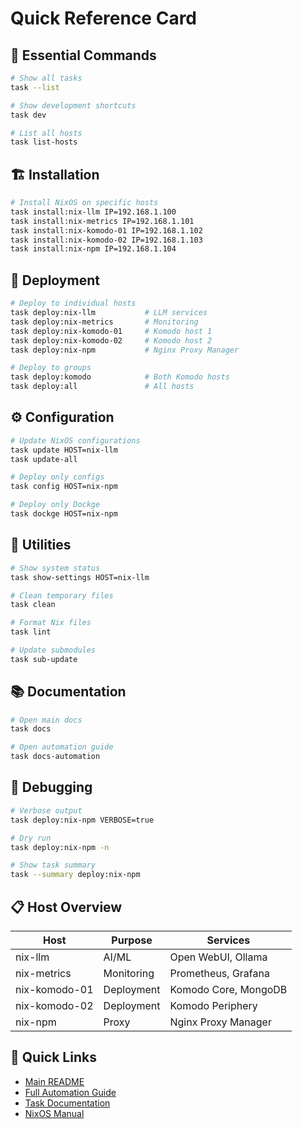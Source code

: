 # Quick Reference Card

## 🚀 Essential Commands

```bash
# Show all tasks
task --list

# Show development shortcuts
task dev

# List all hosts
task list-hosts
```

## 🏗 Installation

```bash
# Install NixOS on specific hosts
task install:nix-llm IP=192.168.1.100
task install:nix-metrics IP=192.168.1.101
task install:nix-komodo-01 IP=192.168.1.102
task install:nix-komodo-02 IP=192.168.1.103
task install:nix-npm IP=192.168.1.104
```

## 🚢 Deployment

```bash
# Deploy to individual hosts
task deploy:nix-llm           # LLM services
task deploy:nix-metrics       # Monitoring
task deploy:nix-komodo-01     # Komodo host 1
task deploy:nix-komodo-02     # Komodo host 2
task deploy:nix-npm           # Nginx Proxy Manager

# Deploy to groups
task deploy:komodo            # Both Komodo hosts
task deploy:all               # All hosts
```

## ⚙️ Configuration

```bash
# Update NixOS configurations
task update HOST=nix-llm
task update-all

# Deploy only configs
task config HOST=nix-npm

# Deploy only Dockge
task dockge HOST=nix-npm
```

## 🔧 Utilities

```bash
# Show system status
task show-settings HOST=nix-llm

# Clean temporary files
task clean

# Format Nix files
task lint

# Update submodules
task sub-update
```

## 📚 Documentation

```bash
# Open main docs
task docs

# Open automation guide
task docs-automation
```

## 🐛 Debugging

```bash
# Verbose output
task deploy:nix-npm VERBOSE=true

# Dry run
task deploy:nix-npm -n

# Show task summary
task --summary deploy:nix-npm
```

## 📋 Host Overview

| Host | Purpose | Services |
|------|---------|----------|
| nix-llm | AI/ML | Open WebUI, Ollama |
| nix-metrics | Monitoring | Prometheus, Grafana |
| nix-komodo-01 | Deployment | Komodo Core, MongoDB |
| nix-komodo-02 | Deployment | Komodo Periphery |
| nix-npm | Proxy | Nginx Proxy Manager |

## 🔗 Quick Links

- [Main README](../README.md)
- [Full Automation Guide](taskfile-automation.md)
- [Task Documentation](https://taskfile.dev/)
- [NixOS Manual](https://nixos.org/manual/nixos/stable/)

